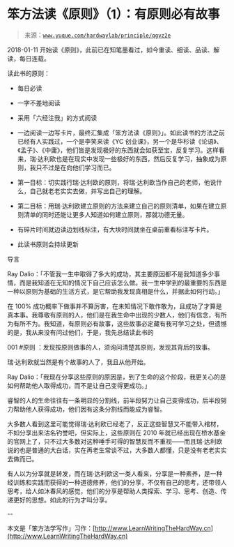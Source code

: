 # 笨方法读《原则》（1）：有原则必有故事

> 来源：[`www.yuque.com/hardwaylab/principle/qgvz2e`](https://www.yuque.com/hardwaylab/principle/qgvz2e)



2018-01-11 开始读《原则》，此前已在知笔墨看过，如今重读、细读、品读、解读，每日连载。 

读此书的原则： 

+   每日必读 

+   一字不差地阅读 

+   采用「六经注我」的方式阅读 

+   一边阅读一边写卡片，最终汇集成「笨方法读《原则》」。如此读书的方法之前已经有人实践过，一个是李笑来读《YC 创业课》，另一个是华杉读《论语》、《孟子》、《中庸》，他们皆是发现极好的东西就会如获至宝，反复学习。这样看来，瑞·达利欧也是在现实中发现一些极好的东西，然后反复学习，抽象成为原则，我只不过是在向他们学习而已。 

+   第一目标：切实践行瑞·达利欧的原则，将瑞·达利欧当作自己的老师，他说什么，自己就老老实实去做，并写出自己的理解。 

+   第二目标：用瑞·达利欧建立原则的方法来建立自己的原则清单，如果在建立原则清单的同时还能让更多人知道如何建立原则，那就功德无量。 

+   有碎片时间就边读边划线标注，有大块时间就坐在桌前重看标注写卡片。 

+   此读书原则会持续更新 

导言 

Ray Dalio：「不管我一生中取得了多大的成功，其主要原因都不是我知道多少事情，而是我知道在无知的情况下自己应该怎么做。我一生中学到的最重要的东西是一种以原则为基础的生活方式，是它帮助我发现真相是什么，并据此如何行动。」 

在 100% 成功概率下做事并不算厉害，在未知情况下敢作敢为，且成功了才算是真本事。我尊敬有原则的人，他们是在我生命中出现的少数人，他们有信念，有所为有所不为。我知道，有原则必有故事，这些故事必定藏有我可学习之处，但遗憾的是，我从来没有问过他们，于是，我先总结读此书的 

001 #原则 ：发现按原则做事的人，须询问清楚其原则，发现其背后的故事。 

瑞·达利欧就当然是有个故事的人了，我且从他开始。 

Ray Dalio：「我现在分享这些原则的原因是，到了生命的这个阶段，我更关心的是如何帮助他人取得成功，而不是让自己变得更成功。」 

睿智的人的生命往往有一条明显的分割线，前半段努力让自己变得成功，后半段努力帮助他人获得成功，他们因有这条分割线而能成为睿智。 

大多数人看到这里可能觉得瑞·达利欧已经老了，反正这些智慧又不能带入棺材，不如分享出来沽名钓誉吧，但实际上，这些原则在 2010 年就已经出现在桥水基金的官网上了，只不过大多数对这种唾手可得的智慧反而不重视——而且瑞·达利欧说的也是普通的大白话，实在再老生常谈不过，大多数人都懂，只是没有老老实实去做而已。 

有人以为分享就是转发，而在瑞·达利欧这一类人看来，分享是一种素养，是一种经训练和实践而获得的一种道德修养，他们的分享，不仅有自己的思考，还带领人思考，给人如沐春风的感觉，他们的分享是帮助人类探索、学习、思考、创造、传递更好的思想。如此的行为才叫分享。 

-- 

本文是「笨方法学写作」习作：[http://www.LearnWritingTheHardWay.cn](http://www.LearnWritingTheHardWay.cn)
